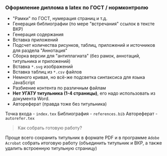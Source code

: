 ### Оформление диплома в latex по ГОСТ / нормконтролю

* "Рамки" по ГОСТ, нумерация страниц и т.д.
* Генерация библиографии (по мере "встречания" ссылок в тексте ВКР)
* Генерация содержания
* Вставка приложений
* Подсчет количества рисунков, таблиц, приложений и источников для раздела "Аннотация"
* Сборка версии для "антиплагиата" (без рамок, аннотаций, титульника и приложений)
* Вставка `*.svg` изображений
* Вставка таблиц из `*.csv` файлов
* Немного кривая, но всё-же подсветка синтаксиса для языка JavaScript
* Разбиение контента по различным файлам
* **Нет УГАТУ титульника (1-4 страницы)**, его надо использовать из документа Word.
* Автореферат (правда тоже без титульника)

Точка входа  - `index.tex`
Библиография - `references.bib`
Автореферат  - `autorefer.tex`

> Как собрать готовую работу?

Проще всего сохранить титульник в формате PDF и в программе `Adobe Acrobat` собрать итоговую работу
(объединить титульник и ВКР, а также удалить встроенную титульную страницу)
